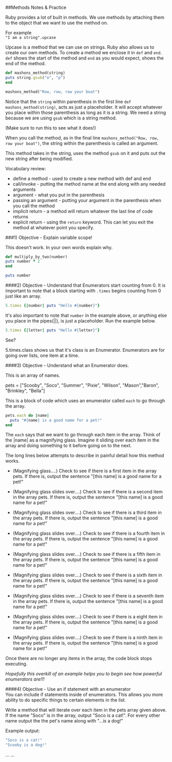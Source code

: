 ##Methods Notes & Practice

Ruby provides a lot of built in methods. We use methods by attaching them to the object that we want to use the method on.  

For example  
`"I am a string".upcase`  

Upcase is a method that we can use on strings. Ruby also allows us to create our own methods. To create a method we enclose it in `def` and `end`. `def` shows the start of the method and `end` as you would expect, shows the end of the method.  

```ruby
def mashons_method(string)
puts string.gsub("o", "p")
end

mashons_method("Row, row, row your boat")
```

Notice that the `string` within parenthesis in the first line `def mashons_method(string)`, acts as just a placeholder. It will accept whatever you place within those parenthesis as long as it is a string. We need a string because we are using `gsub` which is a string method.      

(Make sure to run this to see what it does!)

When you call the method, as in the final line `mashons_method("Row, row, row your boat")`, the string within the parenthesis is called an argument.  

This method takes in the string, uses the method `gsub` on it and puts out the new string after being modified.  

Vocabulary review:  
* define a method - used to create a new method with def and end  
* call/invoke - putting the method name at the end along with any needed arguments
* argument - what you put in the parenthesis  
* passing an argument - putting your argument in the parenthesis when you call the method  
* implicit return - a method will return whatever the last line of code returns  
* explicit return - using the `return` keyword. This can let you exit the method at whatever point you specify.  



###1) Objective - Explain variable scope!

This doesn't work. In your own words explain why.
```ruby
def multiply_by_two(number)
puts number * 2
end

puts number
```


####2) Objective - Understand that Enumerators start counting from 0.
It is important to note that a block starting with `.times` begins counting from 0 just like an array.  
```ruby
5.times {|number| puts "Hello #{number}"}
```

It's also important to note that `number` in the example above, or anything else you place in the pipes(||), is just a placeholder. Run the example below.  

```ruby
5.times {|letter| puts "Hello #{letter}"}
```
See?  

5.times.class shows us that it's class is an Enumerator. Enumerators are for going over lists, one item at a time.  


####3) Objective - Understand what an Enumerator does.

This is an array of names.

pets = ["Scooby", "Soco", "Summer", "Pixie", "Wilson", "Mason","Baron", "Brinkley", "Bella"]  

This is a block of code which uses an enumerator called `each` to go through the array.
```ruby
pets.each do |name|
  puts "#{name} is a good name for a pet!"
end
```

The `each` says that we want to go through each item in the array. Think of the |name| as a magnifying glass. Imagine it sliding over each item in the array and doing something to it before going on to the next.   

The long lines below attempts to describe in painful detail how this method works.  

* (Magnifying glass....) Check to see if there is a first item in the array pets. If there is, output the sentence "[this name] is a good name for a pet!"  

* (Magnifying glass slides over....) Check to see if there is a second item in the array pets. If there is, output the sentence "[this name] is a good name for a pet!"  

* (Magnifying glass slides over....) Check to see if there is a third item in the array pets. If there is, output the sentence "[this name] is a good name for a pet!"  

* (Magnifying glass slides over....) Check to see if there is a fourth item in the array pets. If there is, output the sentence "[this name] is a good name for a pet!"  

* (Magnifying glass slides over....) Check to see if there is a fifth item in the array pets. If there is, output the sentence "[this name] is a good name for a pet!"  

* (Magnifying glass slides over....) Check to see if there is a sixth item in the array pets. If there is, output the sentence "[this name] is a good name for a pet!"  

* (Magnifying glass slides over....) Check to see if there is a seventh item in the array pets. If there is, output the sentence "[this name] is a good name for a pet!"  

* (Magnifying glass slides over....) Check to see if there is a eight item in the array pets. If there is, output the sentence "[this name] is a good name for a pet!"  

* (Magnifying glass slides over....) Check to see if there is a ninth item in the array pets. If there is, output the sentence "[this name] is a good name for a pet!"  

Once there are no longer any items in the array, the code block stops executing.  

*_Hopefully this overkill of an example helps you to begin see how powerful enumerators are!!!_*


####4) Objective - Use an if statement with an enumerator  
You can include if statements inside of enumerators. This allows you more ability to do specific things to certain elements in the list.  

Write a method that will iterate over each item in the pets array given above. If the name "Soco" is in the array, output "Soco is a cat!". For every other name output the the pet's name along with "...is a dog!"  

Example output:
```ruby
"Soco is a cat!"  
"Scooby is a dog!"
```
...
...
